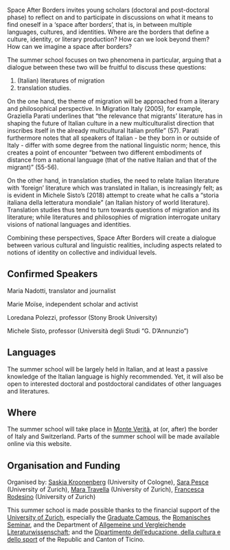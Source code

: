 Space After Borders invites young scholars (doctoral and post-doctoral phase) to reflect on and to participate in discussions on what it means to find oneself in a ‘space after borders’, that is, in between multiple languages, cultures, and identities. Where are the borders that define a culture, identity, or literary production? How can we look beyond them? How can we imagine a space after borders?

The summer school focuses on two phenomena in particular, arguing that a dialogue between these two will be fruitful to discuss these questions: 

1. (Italian) literatures of migration
2. translation studies. 

On the one hand, the theme of migration will be approached from a literary and philosophical perspective. In Migration Italy (2005), for example, Graziella Parati underlines that “the relevance that migrants’ literature has in shaping the future of Italian culture in a new multiculturalist direction that inscribes itself in the already multicultural Italian profile” (57). Parati furthermore notes that all speakers of Italian - be they born in or outside of Italy - differ with some degree from the national linguistic norm; hence, this creates a point of encounter “between two different embodiments of distance from a national language (that of the native Italian and that of the migrant)” (55-56). 

On the other hand, in translation studies, the need to relate Italian literature with ‘foreign’ literature which was translated in Italian, is increasingly felt; as is evident in Michele Sisto’s (2018) attempt to create what he calls a “storia italiana della letteratura mondiale” (an Italian history of world literature). Translation studies thus tend to turn towards questions of migration and its literature; while literatures and philosophies of migration interrogate unitary visions of national languages and identities. 

Combining these perspectives, Space After Borders will create a dialogue between various cultural and linguistic realities, including aspects related to notions of identity on collective and individual levels.

Confirmed Speakers
---
Maria Nadotti, translator and journalist

Marie Moïse, independent scholar and activist

Loredana Polezzi, professor (Stony Brook University)

Michele Sisto, professor (Università degli Studi “G. D’Annunzio”)

Languages
---
The summer school will be largely held in Italian, and at least a passive knowledge of the Italian language is highly recommended. Yet, it will also be open to interested doctoral and postdoctoral candidates of other languages and literatures. 

Where
---
The summer school will take place in [Monte Verità](https://www.monteverita.org/en), at (or, after) the border of Italy and Switzerland. 
Parts of the summer school will be made available online via this website.

Organisation and Funding
---
Organised by: [Saskia Kroonenberg](https://saskia.dance/) (University of Cologne), [Sara Pesce](https://www.rose.uzh.ch/de/seminar/wersindwir/mitarbeitende/pesce.html) (University of Zurich),
[Mara Travella](https://www.rose.uzh.ch/de/forschung/doktorat/doktorierende/travella.html) (University of Zurich), [Francesca Rodesino](https://www.rose.uzh.ch/de/forschung/doktorat/doktorierende/rodesino.html) (University of Zurich)

This summer school is made possible thanks to the financial support of the [University of Zurich](https://www.uzh.ch/en.html), especially the [Graduate Campus](https://www.grc.uzh.ch/de.html), the [Romanisches Seminar](https://www.rose.uzh.ch/de.html), and the Department of [Allgemeine und Vergleichende Literaturwissenschaft](https://www.rose.uzh.ch/de/studium/faecher/avl/studies.html); and the [Dipartimento dell’educazione, della cultura e dello sport](https://www4.ti.ch/decs/dipartimento/) of the Republic and Canton of Ticino.
